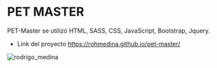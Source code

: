 # PET MASTER
PET-Master se utilizó HTML, SASS, CSS, JavaScript, Bootstrap, Jquery.
- Link del proyecto https://rohmedina.github.io/pet-master/

![rodrigo_medina](https://repository-images.githubusercontent.com/255504777/3ab3bc00-947a-11ea-9da4-80e136b4bc76)
